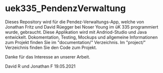 # uek335_PendenzVerwaltung
Dieses Repository wird für die Pendez-Verwaltungs-App, welche von Jonathan Fritz und David Rüegger bei Noser Young im üK 335 programmiert wurde, gebraucht. 
Diese Applikation wird mit Andriod-Studio und Java entwickelt. Dokomentation, Testing, Mockups und allgemeine Informationen zum Projekt
finden Sie im "documentation/" Verzeichnis. Im "project/" Verzeichnis finden Sie den Code zum Projekt. 

Danke für das Interesse an unserer Arbeit.

David R und Jonathan F
19.05.2021
